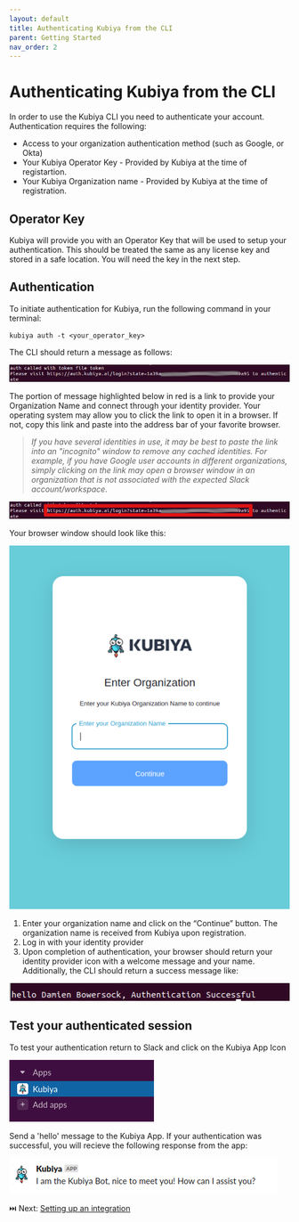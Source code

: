```yaml
---
layout: default
title: Authenticating Kubiya from the CLI
parent: Getting Started
nav_order: 2
---
```

# Authenticating Kubiya from the CLI

In order to use the Kubiya CLI you need to authenticate your account. Authentication requires the following:

* Access to your organization authentication method (such as Google, or Okta)
* Your Kubiya Operator Key - Provided by Kubiya at the time of registartion.
* Your Kubiya Organization name - Provided by Kubiya at the time of registration.

## Operator Key

Kubiya will provide you with an Operator Key that will be used to setup your authentication.  This should be treated the same as any license key and stored in a safe location.  You will need the key in the next step.  

## Authentication
To initiate authentication for Kubiya, run the following command in your terminal:

    kubiya auth -t <your_operator_key>

The CLI should return a message as follows:

<img src="images/auth-response.png">

The portion of message highlighted below in red is a link to provide your Organization Name and connect through your identity provider.  Your operating system may allow you to click the link to open it in a browser.  If not, copy this link and paste into the address bar of your favorite browser.

> *If you have several identities in use, it may be best to paste the link into an "incognito"*
> *window to remove any cached identities.  For example, if you have Google user accounts in*
> *different organizations, simply clicking on the link may open a browser window in an*
> *organization that is not associated with the expected Slack account/workspace.*

<img src="images/auth-link.png">

Your browser window should look like this:

<img src="images/organization.png">

1. Enter your organization name and click on the “Continue” button. The organization name is received from Kubiya upon registration.
2. Log in with your identity provider
3. Upon completion of authentication, your browser should return your identity provider icon with a welcome message and your name.  Additionally, the CLI should return a success message like:

<img src="images/auth-success.png">

## Test your authenticated session

To test your authentication return to Slack and click on the Kubiya App Icon

<img src="images/kubiya-icon.png">

Send a 'hello' message to the Kubiya App.  If your authentication was successful, you will recieve the following response from the app:

<img src="images/hello-response.png">

⏭️ Next: [Setting up an integration](gs_enable_integrations.html)